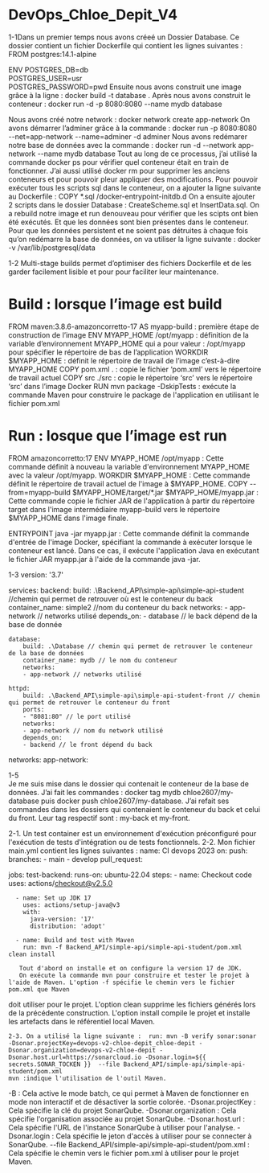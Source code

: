# DevOps_Chloe_Depit_V4

1-1Dans un premier temps nous avons créeé un Dossier Database. Ce dossier contient un fichier Dockerfile qui contient les lignes suivantes : 
FROM postgres:14.1-alpine

ENV POSTGRES_DB=db \
   POSTGRES_USER=usr \
   POSTGRES_PASSWORD=pwd
Ensuite nous avons construit une image grâce à la ligne :
docker build -t database .
Après nous avons construit le conteneur : 
docker run  -d -p 8080:8080  --name mydb database

Nous avons créé notre network : docker network create app-network
On avons démarrer l’adminer grâce à la commande : docker run -p 8080:8080 --net=app-network --name=adminer -d adminer
Nous avons redémarer notre base de données avec la commande : docker run -d  --network app-network --name mydb database
Tout au long de ce processus, j’ai utilisé la commande docker ps pour vérifier quel conteneur était en train de fonctionner. J’ai aussi utilisé docker rm pour supprimer les anciens conteneurs et pour pouvoir pleur appliquer des modifications. 
Pour pouvoir exécuter tous les scripts sql dans le conteneur, on a ajouter la ligne suivante au Dockerfile : COPY *.sql /docker-entrypoint-initdb.d
On a ensuite ajouter 2 scripts dans le dossier Database : CreateScheme.sql et InsertData.sql.
On a rebuild notre image et run denouveau pour vérifier que les scipts ont bien été exécutés. Et que les données sont bien présentes dans le conteneur.
Pour que les données persistent et ne soient pas détruites à chaque fois qu’on redémarre la base de données, on va utiliser la ligne suivante : docker -v /var/lib/postgresql/data

1-2 Multi-stage builds permet d’optimiser des fichiers Dockerfile et de les garder facilement lisible et pour pour faciliter leur maintenance.
# Build : lorsque l’image est build 
FROM maven:3.8.6-amazoncorretto-17 AS myapp-build : première étape de construction de l’image
ENV MYAPP_HOME /opt/myapp : définition de la variable d’environnement MYAPP_HOME qui a pour valeur : /opt/myapp  pour spécifier le répertoire de bas de l’application
WORKDIR $MYAPP_HOME : définit le répertoire de travail de l’image c’est-à-dire MYAPP_HOME 
COPY pom.xml . : copie le fichier ‘pom.xml’ vers le répertoire de travail actuel
COPY src ./src : copie le répertoire ‘src’ vers le répertoire ‘src’ dans l’image Docker
RUN mvn package -DskipTests : exécute la commande Maven pour construire le package de l'application en utilisant le fichier pom.xml

# Run : losque que l’image est run
FROM amazoncorretto:17
ENV MYAPP_HOME /opt/myapp : Cette commande définit à nouveau la variable d'environnement MYAPP_HOME avec la valeur /opt/myapp.
WORKDIR $MYAPP_HOME : Cette commande définit le répertoire de travail actuel de l'image à $MYAPP_HOME.
COPY --from=myapp-build $MYAPP_HOME/target/*.jar $MYAPP_HOME/myapp.jar : Cette commande copie le fichier JAR de l'application à partir du répertoire target dans l'image intermédiaire myapp-build vers le répertoire $MYAPP_HOME dans l'image finale.

ENTRYPOINT java -jar myapp.jar : Cette commande définit la commande d'entrée de l'image Docker, spécifiant la commande à exécuter lorsque le conteneur est lancé. Dans ce cas, il exécute l'application Java en exécutant le fichier JAR myapp.jar à l'aide de la commande java -jar.

1-3
version: '3.7'

services:
    backend:
        build: .\Backend_API\simple-api\simple-api-student //chemin qui permet de retrouver où est le conteneur du back
        container_name: simple2 
//nom du conteneur du back
        networks:
        - app-network // networks utilisé
        depends_on:
        - database // le back dépend de la base de donnée

    database:
        build: .\Database // chemin qui permet de retrouver le conteneur de la base de données
        container_name: mydb // le nom du conteneur
        networks:
        - app-network // networks utilisé

    httpd:
        build: .\Backend_API\simple-api\simple-api-student-front // chemin qui permet de retrouver le conteneur du front
        ports: 
        - "8081:80" // le port utilisé
        networks:
        - app-network // nom du network utilisé
        depends_on:
        - backend // le front dépend du back

networks:
    app-network:

1-5  
Je me suis mise dans le dossier qui contenait le conteneur de la base de données. J’ai fait les commandes : docker tag mydb chloe2607/my-database puis docker push chloe2607/my-database.
J’ai refait ses commandes dans les dossiers qui contenaient le conteneur du back et celui du front. Leur tag respectif sont : my-back et my-front. 

2-1. Un test container est un environnement d'exécution préconfiguré pour l'exécution de tests d'intégration ou de tests fonctionnels.
2-2. Mon fichier main.yml contient les lignes suivantes :
name: CI devops 2023
on:
  push:
    branches: 
      - main
      - develop
  pull_request:

jobs:
  test-backend: 
    runs-on: ubuntu-22.04
    steps:
      - name: Checkout code
        uses: actions/checkout@v2.5.0

      - name: Set up JDK 17
        uses: actions/setup-java@v3
        with: 
          java-version: '17'
          distribution: 'adopt'

      - name: Build and test with Maven
        run: mvn -f Backend_API/simple-api/simple-api-student/pom.xml clean install

       Tout d'abord on installe et on configure la version 17 de JDK.
       On exécute la commande mvn pour construire et tester le projet à l'aide de Maven. L'option -f spécifie le chemin vers le fichier pom.xml que Maven 
 doit utiliser pour le projet. L'option clean supprime les fichiers générés lors de la précédente construction. L'option install compile le projet et         installe les artefacts dans le référentiel local Maven.

    2-3. On a utilisé la ligne suivante :  run: mvn -B verify sonar:sonar -Dsonar.projectKey=devops-v2-chloe-depit_chloe-depit -Dsonar.organization=devops-v2-chloe-depit -Dsonar.host.url=https://sonarcloud.io -Dsonar.login=${{ secrets.SONAR_TOCKEN }}  --file Backend_API/simple-api/simple-api-student/pom.xml
    mvn :indique l'utilisation de l'outil Maven.
-B : Cela active le mode batch, ce qui permet à Maven de fonctionner en mode non interactif et de désactiver la sortie colorée.
-Dsonar.projectKey : Cela spécifie la clé du projet SonarQube.
-Dsonar.organization : Cela spécifie l'organisation associée au projet SonarQube.
-Dsonar.host.url : Cela spécifie l'URL de l'instance SonarQube à utiliser pour l'analyse.
-Dsonar.login : Cela spécifie le jeton d'accès à utiliser pour se connecter à SonarQube. 
--file Backend_API/simple-api/simple-api-student/pom.xml : Cela spécifie le chemin vers le fichier pom.xml à utiliser pour le projet Maven.
